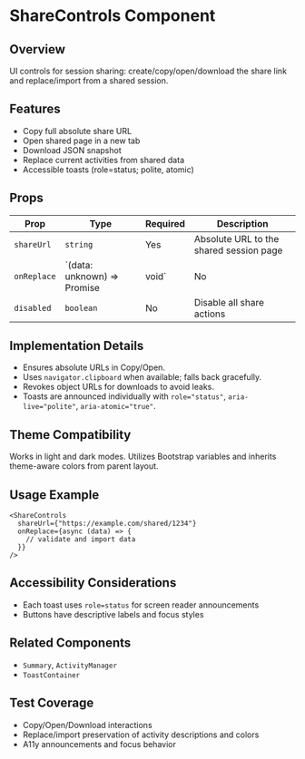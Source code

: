 # ShareControls Component

## Overview
UI controls for session sharing: create/copy/open/download the share link and replace/import from a shared session.

## Features
- Copy full absolute share URL
- Open shared page in a new tab
- Download JSON snapshot
- Replace current activities from shared data
- Accessible toasts (role=status; polite, atomic)

## Props

| Prop | Type | Required | Description |
|------|------|----------|-------------|
| `shareUrl` | `string` | Yes | Absolute URL to the shared session page |
| `onReplace` | `(data: unknown) => Promise<void> | void` | No | Callback to import/replace from shared JSON |
| `disabled` | `boolean` | No | Disable all share actions |

## Implementation Details
- Ensures absolute URLs in Copy/Open.
- Uses `navigator.clipboard` when available; falls back gracefully.
- Revokes object URLs for downloads to avoid leaks.
- Toasts are announced individually with `role="status"`, `aria-live="polite"`, `aria-atomic="true"`.

## Theme Compatibility
Works in light and dark modes. Utilizes Bootstrap variables and inherits theme-aware colors from parent layout.

## Usage Example

```tsx
<ShareControls
  shareUrl={"https://example.com/shared/1234"}
  onReplace={async (data) => {
    // validate and import data
  }}
/>
```

## Accessibility Considerations
- Each toast uses `role=status` for screen reader announcements
- Buttons have descriptive labels and focus styles

## Related Components
- `Summary`, `ActivityManager`
- `ToastContainer`

## Test Coverage
- Copy/Open/Download interactions
- Replace/import preservation of activity descriptions and colors
- A11y announcements and focus behavior
